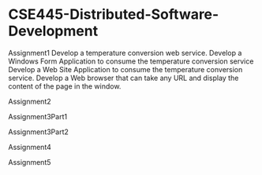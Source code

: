 # CSE445-Distributed-Software-Development

Assignment1
Develop a temperature conversion web service.
Develop a Windows Form Application to consume the temperature conversion service
Develop a Web Site Application to consume the temperature conversion service.
Develop a Web browser that can take any URL and display the content of the page in the window.

Assignment2


Assignment3Part1



Assignment3Part2


Assignment4




Assignment5
